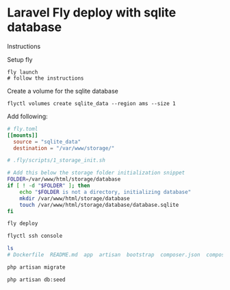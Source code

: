 # Laravel Fly deploy with sqlite database

Instructions

Setup fly

```
fly launch
# follow the instructions
```

Create a volume for the sqlite database

```
flyctl volumes create sqlite_data --region ams --size 1
```

Add following:

```toml
# fly.toml
[[mounts]]
  source = "sqlite_data"
  destination = "/var/www/storage/"
```

```sh
# .fly/scripts/1_storage_init.sh

# Add this below the storage folder initialization snippet
FOLDER=/var/www/html/storage/database
if [ ! -d "$FOLDER" ]; then
    echo "$FOLDER is not a directory, initializing database"
    mkdir /var/www/html/storage/database
    touch /var/www/html/storage/database/database.sqlite
fi
```

```bash
fly deploy
```

```bash
flyctl ssh console

ls
# Dockerfile  README.md  app  artisan  bootstrap  composer.json  composer.lock  config  database  index.nginx-debian.html  package-lock.json  package.json  phpunit.xml  postcss.config.js  public  resources  routes  storage  tailwind.config.js  tests  vendor  vite.config.js
```

```bash
php artisan migrate
```

```bash
php artisan db:seed
```
